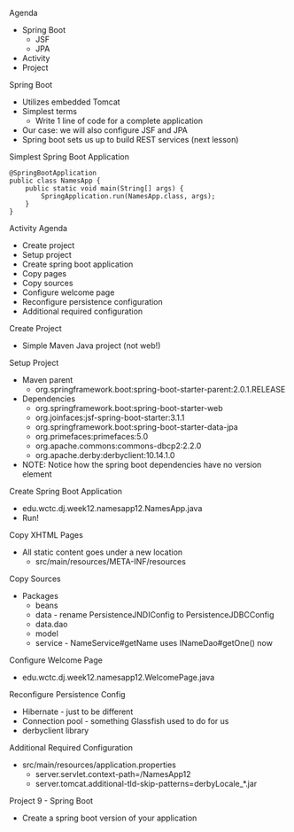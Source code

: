 Agenda
- Spring Boot
	- JSF
	- JPA
- Activity
- Project

Spring Boot
- Utilizes embedded Tomcat
- Simplest terms
	- Write 1 line of code for a complete application
- Our case: we will also configure JSF and JPA
- Spring boot sets us up to build REST services (next lesson)

Simplest Spring Boot Application

	@SpringBootApplication
	public class NamesApp {
	    public static void main(String[] args) {
	        SpringApplication.run(NamesApp.class, args);
	    }
	}

Activity Agenda
- Create project
- Setup project
- Create spring boot application
- Copy pages
- Copy sources
- Configure welcome page
- Reconfigure persistence configuration
- Additional required configuration

Create Project
- Simple Maven Java project (not web!)

Setup Project
- Maven parent
	- org.springframework.boot:spring-boot-starter-parent:2.0.1.RELEASE
- Dependencies
	- org.springframework.boot:spring-boot-starter-web
	- org.joinfaces:jsf-spring-boot-starter:3.1.1
	- org.springframework.boot:spring-boot-starter-data-jpa
	- org.primefaces:primefaces:5.0
	- org.apache.commons:commons-dbcp2:2.2.0
	- org.apache.derby:derbyclient:10.14.1.0
- NOTE: Notice how the spring boot dependencies have no version element

Create Spring Boot Application
- edu.wctc.dj.week12.namesapp12.NamesApp.java
- Run!

Copy XHTML Pages
- All static content goes under a new location
	- src/main/resources/META-INF/resources

Copy Sources
- Packages
	- beans
	- data - rename PersistenceJNDIConfig to PersistenceJDBCConfig
	- data.dao
	- model
	- service - NameService#getName uses INameDao#getOne() now

Configure Welcome Page
- edu.wctc.dj.week12.namesapp12.WelcomePage.java

Reconfigure Persistence Config
- Hibernate - just to be different
- Connection pool - something Glassfish used to do for us
- derbyclient library

Additional Required Configuration
- src/main/resources/application.properties
	- server.servlet.context-path=/NamesApp12
	- server.tomcat.additional-tld-skip-patterns=derbyLocale_*.jar

Project 9 - Spring Boot
- Create a spring boot version of your application

